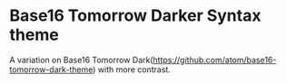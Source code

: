 # Base16 Tomorrow Darker Syntax theme

A variation on Base16 Tomorrow Dark(https://github.com/atom/base16-tomorrow-dark-theme) with more contrast.
